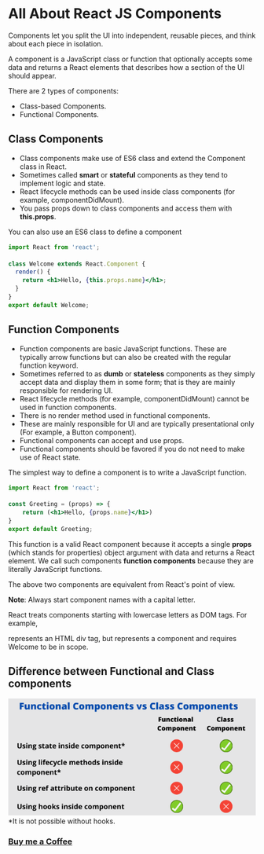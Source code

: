 # All About React JS Components

Components let you split the UI into independent, reusable pieces, and think about each piece in isolation.

A component is a JavaScript class or function that optionally accepts some data and returns a React elements that describes how a section of the UI should appear.

There are 2 types of components:
- Class-based Components.
- Functional Components.

## Class Components
- Class components make use of ES6 class and extend the Component class in React.
- Sometimes called **smart** or **stateful** components as they tend to implement logic and state.
- React lifecycle methods can be used inside class components (for example, componentDidMount).
- You pass props down to class components and access them with **this.props**.

You can also use an ES6 class to define a component
```jsx
import React from 'react';

class Welcome extends React.Component {
  render() {
    return <h1>Hello, {this.props.name}</h1>;
  }
}
export default Welcome;

```
## Function Components
- Function components are basic JavaScript functions. These are typically arrow functions but can also be created with the regular function keyword.
- Sometimes referred to as **dumb** or **stateless** components as they simply accept data and display them in some form; that is they are mainly responsible for rendering UI.
- React lifecycle methods (for example, componentDidMount) cannot be used in function components.
- There is no render method used in functional components.
- These are mainly responsible for UI and are typically presentational only (For example, a Button component).
- Functional components can accept and use props.
- Functional components should be favored if you do not need to make use of React state.

The simplest way to define a component is to write a JavaScript function.

```jsx
import React from 'react';

const Greeting = (props) => {
    return (<h1>Hello, {props.name}</h1>)
}
export default Greeting;
```

This function is a valid React component because it accepts a single **props** (which stands for properties) object argument with data and returns a React element. We call such components **function components** because they are literally JavaScript functions.

The above two components are equivalent from React's point of view.

**Note**: Always start component names with a capital letter.

React treats components starting with lowercase letters as DOM tags. For example, <div /> represents an HTML div tag, but <Welcome /> represents a component and requires Welcome to be in scope.

## Difference between Functional and Class components

![screenshot of the app](https://raw.githubusercontent.com/praveenoruganti/praveenoruganti-reactjs/master/4_Components/images/components.PNG)
*It is not possible without hooks.
### [Buy me a Coffee](http://bit.ly/2WryDT8)
